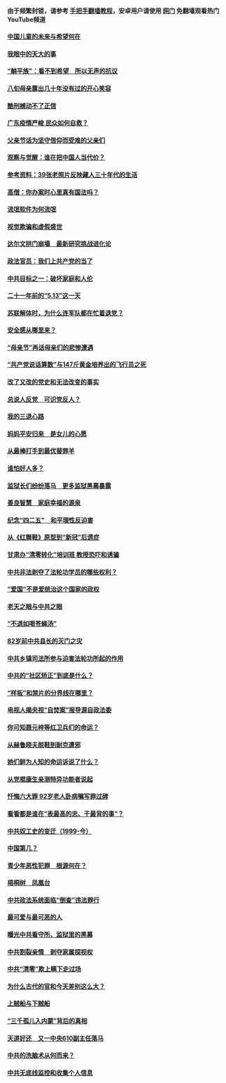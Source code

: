 #### 由于频繁封锁，请参考 [手把手翻墙教程](https://github.com/gfw-breaker/guides/wiki/)，安卓用户请使用 [网门](https://github.com/gfw-breaker/nogfw/blob/master/dl.md?t=07080900) 免翻墙观看热门YouTube频道 

#### [中国儿童的未来与希望何在](../pages/19/427680.md?t=07080900) 

#### [我眼中的天大的事](../pages/19/427619.md?t=07080900) 

#### [“躺平族”：看不到希望　所以无声的抗议](../pages/19/427464.md?t=07080900) 

#### [八旬母亲露出几十年没有过的开心笑容](../pages/19/427429.md?t=07080900) 

#### [酷刑撼动不了正信](../pages/19/427414.md?t=07080900) 

#### [广东疫情严峻 民众如何自救？](../pages/19/427311.md?t=07080900) 

#### [父亲节话为坚守信仰而受难的父亲们](../pages/19/427033.md?t=07080900) 

#### [观察与觉醒：谁在把中国人当代价？](../pages/19/426987.md?t=07080900) 

#### [参考资料：39张老照片反映藏人三十年代的生活](../pages/19/426471.md?t=07080900) 

#### [高僧：你办案时心里真有国法吗？](../pages/19/426530.md?t=07080900) 

#### [流氓软件为何流氓](../pages/19/426531.md?t=07080900) 

#### [视觉欺骗和虚假盛世](../pages/19/426443.md?t=07080900) 

#### [达尔文拱门崩塌　最新研究挑战进化论](../pages/19/426009.md?t=07080900) 

#### [政法官员：我们上共产党的当了](../pages/19/425351.md?t=07080900) 

#### [中共目标之一：破坏家庭和人伦](../pages/19/424454.md?t=07080900) 

#### [二十一年前的“5.13”这一天](../pages/19/424814.md?t=07080900) 

#### [苏联解体时，为什么连军队都在忙着退党？](../pages/19/424335.md?t=07080900) 

#### [安全感从哪里来？](../pages/19/424336.md?t=07080900) 

#### [“母亲节”再话母亲们的悲惨遭遇](../pages/19/424234.md?t=07080900) 

#### [“共产党说话算数”与147斤黄金培养出的飞行员之死](../pages/19/424115.md?t=07080900) 

#### [改了又改的党史和无法改变的事实](../pages/19/424037.md?t=07080900) 

#### [总说人反党　可识党反人？](../pages/19/423820.md?t=07080900) 

#### [我的三退心路](../pages/19/423876.md?t=07080900) 

#### [妈妈平安归来　是女儿的心愿](../pages/19/423947.md?t=07080900) 

#### [从最棒打手到最优替罪羊](../pages/19/423819.md?t=07080900) 

#### [谁怕好人多？](../pages/19/423774.md?t=07080900) 

#### [监狱长们纷纷落马　更多监狱黑幕暴露](../pages/19/423787.md?t=07080900) 

#### [善良智慧　家庭幸福的源泉](../pages/19/423632.md?t=07080900) 

#### [纪念“四二五”　和平理性反迫害](../pages/19/423660.md?t=07080900) 

#### [从《红舞鞋》原型到“新冠”后遗症](../pages/19/423509.md?t=07080900) 

#### [甘肃办“清零转化”培训班 教授恐吓和诱骗](../pages/19/423498.md?t=07080900) 

#### [中共非法剥夺了法轮功学员的哪些权利？](../pages/19/423392.md?t=07080900) 

#### [“爱国”不是爱统治这个国家的政权](../pages/19/423029.md?t=07080900) 

#### [老天之眼与中共之眼](../pages/19/423378.md?t=07080900) 

#### [“不退如喝苍蝇汤”](../pages/19/423287.md?t=07080900) 

#### [82岁前中共县长的灭门之灾](../pages/19/423055.md?t=07080900) 

#### [中共乡镇司法所参与迫害法轮功所起的作用](../pages/19/423064.md?t=07080900) 

#### [中共的“社区矫正”到底是什么？](../pages/19/422870.md?t=07080900) 

#### [“样板”和禁片的分界线在哪里？](../pages/19/422704.md?t=07080900) 

#### [电视人揭央视“自焚案”报导源自政法委](../pages/19/422770.md?t=07080900) 

#### [你可知聂元梓等红卫兵们的命运？](../pages/19/422848.md?t=07080900) 

#### [从赫鲁晓夫脱鞋到耐克遭邪](../pages/19/422826.md?t=07080900) 

#### [她们鲜为人知的命运诉说了什么？](../pages/19/422754.md?t=07080900) 

#### [从党棍康生亲测特异功能者说起](../pages/19/422657.md?t=07080900) 

#### [忏悔六大罪 92岁老人卧病嘱写罪过碑](../pages/19/422750.md?t=07080900) 

#### [看看都是谁在“表最高的忠、干最背的事”？](../pages/19/422703.md?t=07080900) 

#### [中共奴工史的变迁（1999-今）](../pages/19/422656.md?t=07080900) 

#### [中国第几？](../pages/19/422496.md?t=07080900) 

#### [青少年恶性犯罪　根源何在？](../pages/19/422449.md?t=07080900) 

#### [梧桐树　凤凰台](../pages/19/422442.md?t=07080900) 

#### [中共政法系统面临“倒查”违法罪行](../pages/19/422497.md?t=07080900) 

#### [最可爱与最可恶的人](../pages/19/422448.md?t=07080900) 

#### [曝光中共看守所、监狱里的黑幕](../pages/19/422390.md?t=07080900) 

#### [中共割裂亲情　剥夺家属探视权](../pages/19/422364.md?t=07080900) 

#### [中共“清零”欺上瞒下走过场](../pages/19/422306.md?t=07080900) 

#### [为什么古代的官和今天差别这么大？](../pages/19/422228.md?t=07080900) 

#### [上贼船与下贼船](../pages/19/422276.md?t=07080900) 

#### [“三千孤儿入内蒙”背后的真相](../pages/19/422229.md?t=07080900) 

#### [天道好还　又一中央610副主任落马](../pages/19/422155.md?t=07080900) 

#### [中共的洗脑术从何而来？](../pages/19/422154.md?t=07080900) 

#### [中共无底线监控和收集个人信息](../pages/19/422039.md?t=07080900) 

